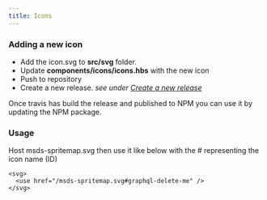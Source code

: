 ```yaml
---
title: Icons
---
```

### Adding a new icon
- Add the icon.svg to **src/svg** folder.
- Update **components/icons/icons.hbs** with the new icon
- Push to repository
- Create a new release. _see under [Create a new release](/docs/creating-a-new-release)_ 

Once travis has build the release and published to NPM you can use it by updating the NPM package.

### Usage
Host msds-spritemap.svg then use it like below with the # representing the icon name (ID)
```
<svg>
  <use href="/msds-spritemap.svg#graphql-delete-me" />
</svg>
```